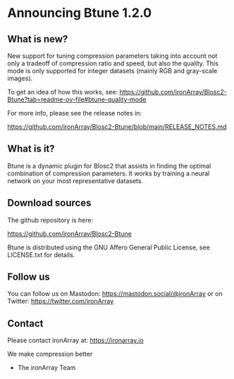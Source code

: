 # Announcing Btune 1.2.0

## What is new?

New support for tuning compression parameters taking into account not only
a tradeoff of compression ratio and speed, but also the quality.
This mode is only supported for integer datasets (mainly RGB and gray-scale
images).

To get an idea of how this works, see:
https://github.com/ironArray/Blosc2-Btune?tab=readme-ov-file#btune-quality-mode

For more info, please see the release notes in:

https://github.com/ironArray/Blosc2-Btune/blob/main/RELEASE_NOTES.md


## What is it?

Btune is a dynamic plugin for Blosc2 that assists in finding the optimal combination of compression parameters. It works by training a neural network on your most representative datasets.


## Download sources

The github repository is here:

https://github.com/ironArray/Blosc2-Btune

Btune is distributed using the GNU Affero General Public License,
see LICENSE.txt for details.


## Follow us

You can follow us on Mastodon: https://mastodon.social/@ironArray
or on Twitter: https://twitter.com/ironArray


## Contact

Please contact ironArray at: https://ironarray.io


We make compression better
- The ironArray Team
